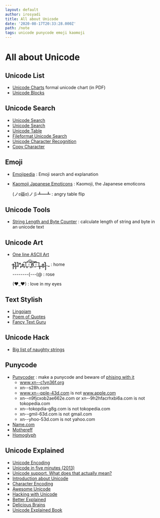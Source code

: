 ```yaml
---
layout: default
author: irosyadi
title: All about Unicode
date: '2020-08-17T20:33:28.000Z'
path: /note
tags: unicode punycode emoji kaomoji
---
```


# All about Unicode

## Unicode List

* [Unicode Charts](http://www.unicode.org/charts/) formal unicode chart \(in PDF\)
* [Unicode Blocks](https://www.fileformat.info/info/unicode/block/index.htm)

## Unicode Search

* [Unicode Search](https://unicodelookup.com/)
* [Unicode Search](https://unicode-search.net/)
* [Unicode Table](https://unicode-table.com/en/)
* [Fileformat Unicode Search](https://www.fileformat.info/info/unicode/char/search.htm)
* [Unicode Character Recognition](https://shapecatcher.com/)
* [Copy Character](https://copychar.cc/)

## Emoji

* [Emojipedia](https://emojipedia.org/) : Emoji search and explanation
* [Kaomoji Japanese Emoticons](http://japaneseemoticons.me/) : Kaomoji, the Japanese emoticons

  \(ノಠ益ಠ\)ノ彡┻━┻ : angry table flip

## Unicode Tools

* [String Length and Byte Counter](https://mothereff.in/byte-counter) : calculate length of string and byte in an unicode text

## Unicode Art

* [One line ASCII Art](https://1lineart.kulaone.com/#/)

  **̴ı̴̴̡̡̡ ̡͌l̡̡̡ ̡͌l̡\*̡̡ ̴̡ı̴̴̡ ̡̡͡\|̲̲̲͡͡͡ ̲▫̲͡ ̲̲̲͡͡π̲̲͡͡ ̲̲͡▫̲̲͡͡ ̲\|̡̡̡ ̡ ̴̡ı̴̡̡ ̡͌l̡̡̡̡.\_** : home

  --------{---\(@ : rose

  \(♥\_♥\) : love in my eyes

## Text Stylish

* [Lingojam](https://lingojam.com/StylishTextGenerator)
* [Poem of Quotes](https://www.poemofquotes.com/tools/word-text-generator/stylish-text.php?)
* [Fancy Text Guru](https://www.fancytextguru.com/)

## Unicode Hack

* [Big list of naughty strings](https://github.com/minimaxir/big-list-of-naughty-strings/blob/master/blns.txt)

## Punycode

* [Punycoder](https://www.punycoder.com/) : make a punycode and beware of [phising with it](https://www.xudongz.com/blog/2017/idn-phishing/)
  * www.xn--c1yn36f.org
  * xn--s28h.com
  * www.xn--pple-43d.com is not www.apple.com
  * xn--n9fjcxob2ae662e.com or xn--9h2hfacrhxbi6a.com is not tokopedia.com
  * xn--tokopdia-g8g.com is not tokopedia.com
  * xn--gmil-63d.com is not gmail.com
  * xn--yhoo-53d.com is not yahoo.com
* [Name.com](https://www.name.com/punycode-converter)
* [Mothereff](https://mothereff.in/punycode)
* [Homoglyph](https://www.irongeek.com/homoglyph-attack-generator.php)

## Unicode Explained

* [Unicode Encoding](https://kunststube.net/encoding/)
* [Unicode in five minutes \(2013\)](https://richardjharris.github.io/unicode-in-five-minutes.html)
* [Unicode support. What does that actually mean?](https://boyter.org/posts/unicode-support-what-does-that-actually-mean/)
* [Introduction about Unicode](https://www.joelonsoftware.com/2003/10/08/the-absolute-minimum-every-software-developer-absolutely-positively-must-know-about-unicode-and-character-sets-no-excuses/)
* [Character Encoding](http://ifyoulived.org/fuzzy/#The%20fuzzy%20edges%20of%20character%20encoding)
* [Awesome Unicode](https://eng.getwisdom.io/awesome-unicode/)
* [Hacking with Unicode](https://eng.getwisdom.io/hacking-github-with-unicode-dotless-i/)
* [Better Explained](https://betterexplained.com/articles/unicode/)
* [Delicious Brains](https://deliciousbrains.com/how-unicode-works/)
* [Unicode Explained Book](https://flylib.com/books/en/1.536.1/)

